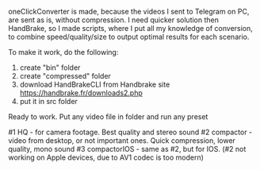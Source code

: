 oneClickConverter is made, because the videos I sent to Telegram on PC, are sent as is, without compression. I need quicker solution then HandBrake, so I made scripts, where I put all my knowledge of conversion, to combine speed/quality/size to output optimal results for each scenario.

To make it work, do the following:
  1. create "bin" folder
  2. create "compressed" folder
  3. download HandBrakeCLI from Handbrake site https://handbrake.fr/downloads2.php
  4. put it in src folder

Ready to work. Put any video file in folder and run any preset

#1 HQ - for camera footage. Best quality and stereo sound
#2 compactor - video from desktop, or not important ones. Quick compression, lower quality, mono sound
#3 compactorIOS - same as #2, but for IOS. (#2 not working on Apple devices, due to AV1 codec is too modern)
